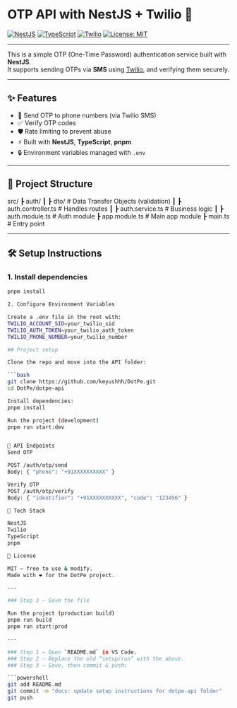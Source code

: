 # OTP API with NestJS + Twilio 📲

[![NestJS](https://img.shields.io/badge/NestJS-E0234E?style=for-the-badge&logo=nestjs&logoColor=white)](https://nestjs.com/)
[![TypeScript](https://img.shields.io/badge/TypeScript-3178C6?style=for-the-badge&logo=typescript&logoColor=white)](https://www.typescriptlang.org/)
[![Twilio](https://img.shields.io/badge/Twilio-F22F46?style=for-the-badge&logo=twilio&logoColor=white)](https://www.twilio.com/)
[![License: MIT](https://img.shields.io/badge/License-MIT-yellow.svg?style=for-the-badge)](https://opensource.org/licenses/MIT)

---


This is a simple OTP (One-Time Password) authentication service built with **NestJS**.  
It supports sending OTPs via **SMS** using [Twilio](https://www.twilio.com/), and verifying them securely.

---

## ✨ Features
- 📩 Send OTP to phone numbers (via Twilio SMS)
- ✅ Verify OTP codes
- 🛡️ Rate limiting to prevent abuse
- ⚡ Built with **NestJS**, **TypeScript**, **pnpm**
- 🔒 Environment variables managed with `.env`

---

## 📂 Project Structure
src/
┣ auth/
┃ ┣ dto/ # Data Transfer Objects (validation)
┃ ┣ auth.controller.ts # Handles routes
┃ ┣ auth.service.ts # Business logic
┃ ┣ auth.module.ts # Auth module
┣ app.module.ts # Main app module
┣ main.ts # Entry point


---

## 🛠️ Setup Instructions

### 1. Install dependencies
```bash
pnpm install

2. Configure Environment Variables

Create a .env file in the root with:
TWILIO_ACCOUNT_SID=your_twilio_sid
TWILIO_AUTH_TOKEN=your_twilio_auth_token
TWILIO_PHONE_NUMBER=your_twilio_number

## Project setup

Clone the repo and move into the API folder:

```bash
git clone https://github.com/keyushhh/DotPe.git
cd DotPe/dotpe-api

Install dependencies:
pnpm install

Run the project (development)
pnpm run start:dev


🔑 API Endpoints
Send OTP

POST /auth/otp/send
Body: { "phone": "+91XXXXXXXXXX" }

Verify OTP
POST /auth/otp/verify
Body: { "identifier": "+91XXXXXXXXXX", "code": "123456" }

📌 Tech Stack

NestJS
Twilio
TypeScript
pnpm

📖 License

MIT — free to use & modify.
Made with ❤️ for the DotPe project.

---

### Step 3 — Save the file  

Run the project (production build)
pnpm run build
pnpm run start:prod

---

### Step 1 — Open `README.md` in VS Code.  
### Step 2 — Replace the old “setup/run” with the above.  
### Step 3 — Save, then commit & push:

```powershell
git add README.md
git commit -m "docs: update setup instructions for dotpe-api folder"
git push


